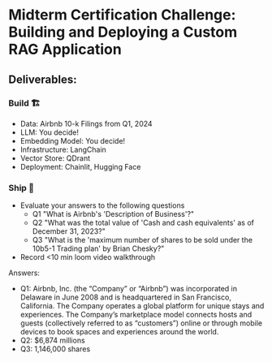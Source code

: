 # Midterm Certification Challenge: Building and Deploying a Custom RAG Application

## Deliverables:

### Build 🏗️

- Data: Airbnb 10-k Filings from Q1, 2024
- LLM: You decide!
- Embedding Model: You decide!
- Infrastructure: LangChain
- Vector Store: QDrant
- Deployment: Chainlit, Hugging Face

### Ship 🚢

- Evaluate your answers to the following questions
    - Q1 "What is Airbnb's 'Description of Business'?"
    - Q2 "What was the total value of 'Cash and cash equivalents' as of December 31, 2023?"
    - Q3 "What is the 'maximum number of shares to be sold under the 10b5-1 Trading plan' by Brian Chesky?"
- Record <10 min loom video walkthrough

Answers:
- Q1: Airbnb, Inc. (the “Company” or “Airbnb”) was incorporated in Delaware in June 2008 and is headquartered in San Francisco, California. The Company operates a global platform for
unique stays and experiences. The Company’s marketplace model connects hosts and guests (collectively referred to as “customers”) online or through mobile devices to book
spaces and experiences around the world.
- Q2: $6,874 millions
- Q3: 1,146,000 shares